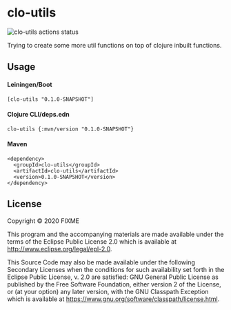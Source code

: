 # clo-utils

![clo-utils actions status](https://github.com/cksharma11/clo-utils/workflows/clojure.yml/badge.svg)

Trying to create some more util functions on top of clojure inbuilt functions.

## Usage

#### Leiningen/Boot
`[clo-utils "0.1.0-SNAPSHOT"]`

#### Clojure CLI/deps.edn
`clo-utils {:mvn/version "0.1.0-SNAPSHOT"}`

#### Maven
```
<dependency>
  <groupId>clo-utils</groupId>
  <artifactId>clo-utils</artifactId>
  <version>0.1.0-SNAPSHOT</version>
</dependency>
```

## License

Copyright © 2020 FIXME

This program and the accompanying materials are made available under the
terms of the Eclipse Public License 2.0 which is available at
http://www.eclipse.org/legal/epl-2.0.

This Source Code may also be made available under the following Secondary
Licenses when the conditions for such availability set forth in the Eclipse
Public License, v. 2.0 are satisfied: GNU General Public License as published by
the Free Software Foundation, either version 2 of the License, or (at your
option) any later version, with the GNU Classpath Exception which is available
at https://www.gnu.org/software/classpath/license.html.
